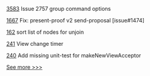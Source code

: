 
[3583](https://github.com/hyperledger/besu/pull/3583) Issue 2757 group command options

[1667](https://github.com/hyperledger/aries-cloudagent-python/pull/1667) Fix: present-proof v2 send-proposal [issue#1474]

[162](https://github.com/hyperledger-labs/fabric-operations-console/pull/162) sort list of nodes for unjoin

[241](https://github.com/hyperledger-labs/minbft/pull/241) View change timer

[240](https://github.com/hyperledger-labs/minbft/pull/240) Add missing unit-test for makeNewViewAcceptor


[See more >>>](https://start-here.hyperledger.org/pull-requests)
